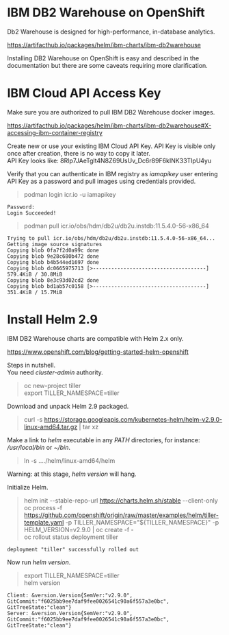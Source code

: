 # IBM DB2 Warehouse on OpenShift

Db2 Warehouse is designed for high-performance, in-database analytics.

https://artifacthub.io/packages/helm/ibm-charts/ibm-db2warehouse

Installing DB2 Warehouse on OpenShift is easy and described in the documentation but there are some caveats requiring more clarification.

# IBM Cloud API Access Key

Make sure you are authorized to pull IBM DB2 Warehouse docker images.

https://artifacthub.io/packages/helm/ibm-charts/ibm-db2warehouse#X-accessing-ibm-container-registry

Create new or use your existing IBM Cloud API Key. API Key is visible only once after creation, there is no way to copy it later.<br>
API Key looks like: 8Rlp7JAeTglt4N8Z69UsUv_Dc6r89F6kINK33TIpU4yu

Verify that you can authenticate in IBM registry as *iamapikey* user entering API Key as a password and pull images using credentials provided.<br>
> podman login icr.io -u iamapikey
```
Password:
Login Succeeded!
```
>  podman pull icr.io/obs/hdm/db2u/db2u.instdb:11.5.4.0-56-x86_64<br>
```
Trying to pull icr.io/obs/hdm/db2u/db2u.instdb:11.5.4.0-56-x86_64...
Getting image source signatures
Copying blob 0fa7f2d0a99c done  
Copying blob 9e28c680b472 done  
Copying blob b4b544ed1697 done  
Copying blob dc0665975713 [>-------------------------------------] 579.4KiB / 30.8MiB
Copying blob 8e3c93d02cd2 done  
Copying blob bd1ab57c0158 [>-------------------------------------] 351.4KiB / 15.7MiB
````
# Install Helm 2.9

IBM DB2 Warehouse charts are compatible with Helm 2.x only. 

https://www.openshift.com/blog/getting-started-helm-openshift

Steps in nutshell. <br>
You need *cluster-admin* authority.<br>
> oc new-project tiller<br>
> export TILLER_NAMESPACE=tiller<br>

Download and unpack Helm 2.9 packaged.<br>

> curl -s https://storage.googleapis.com/kubernetes-helm/helm-v2.9.0-linux-amd64.tar.gz | tar xz<br>

Make a link to *helm* executable in any *PATH* directories, for instance: */usr/local/bin* or *~/bin*.

> ln -s ..../helm/linux-amd64/helm <br>

Warning: at this stage, *helm version* will hang.<br>

Initialize Helm.<br>
>  helm init --stable-repo-url https://charts.helm.sh/stable --client-only<br>
> oc process -f https://github.com/openshift/origin/raw/master/examples/helm/tiller-template.yaml -p TILLER_NAMESPACE="${TILLER_NAMESPACE}" -p HELM_VERSION=v2.9.0 | oc create -f -<br>
> oc rollout status deployment tiller<br>
```
deployment "tiller" successfully rolled out
```

Now run *helm version*.<br>
> export TILLER_NAMESPACE=tiller<br>
> helm version<br>
```
Client: &version.Version{SemVer:"v2.9.0", GitCommit:"f6025bb9ee7daf9fee0026541c90a6f557a3e0bc", GitTreeState:"clean"}
Server: &version.Version{SemVer:"v2.9.0", GitCommit:"f6025bb9ee7daf9fee0026541c90a6f557a3e0bc", GitTreeState:"clean"}

```




